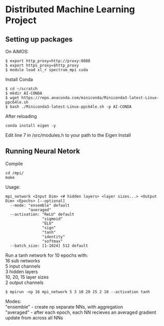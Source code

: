 # Distributed Machine Learning Project

## Setting up packages
On AiMOS: 
```
$ export http_proxy=http://proxy:8888
$ export https_proxy=$http_proxy
$ module load xl_r spectrum_mpi cuda 
```
Install Conda
```
$ cd ~/scratch
$ mkdir AI-CONDA
$ wget https://repo.anaconda.com/miniconda/Miniconda3-latest-Linux-ppc64le.sh
$ bash ./Miniconda3-latest-Linux-ppc64le.sh -p AI-CONDA
```
After reloading
```
conda install eigen -y
```

Edit line 7 in /src/modules.h to your path to the Eigen Install

## Running Neural Netork
Compile
```
cd /mpi/
make
```
Usage:
```
mpi_network <Input Dim> <# hidden layers> <layer sizes...> <Output Dim> <Epochs> [--optional] 
  --mode: "ensemble" default
          "averaged"
  --activation: "ReLU" default 
                "sigmoid"
                "ELU"
                "sign"
                "tanh"
                "identity"
                "softmax"
  --batch_size: [1-1024] 512 default
```

Run a tanh network for 10 epochs with:  
16 sub networks  
5 input channels  
3 hidden layers  
10, 20, 15 layer sizes  
2 output channels  
```
$ mpirun -np 16 mpi_network 5 3 10 20 15 2 10 --activation tanh
```

Modes:  
"ensemble" - create np separate NNs, with aggregation  
"averaged" - after each epoch, each NN recieves an averaged gradient update from across all NNs

